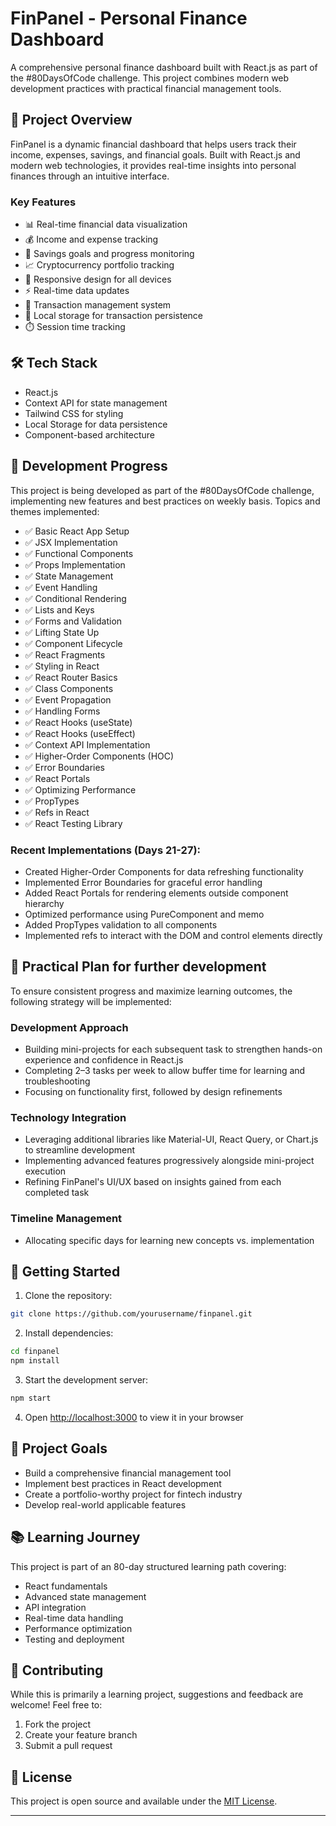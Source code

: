 # FinPanel - Personal Finance Dashboard

A comprehensive personal finance dashboard built with React.js as part of the #80DaysOfCode challenge. This project combines modern web development practices with practical financial management tools.

## 🚀 Project Overview

FinPanel is a dynamic financial dashboard that helps users track their income, expenses, savings, and financial goals. Built with React.js and modern web technologies, it provides real-time insights into personal finances through an intuitive interface.

### Key Features

- 📊 Real-time financial data visualization
- 💰 Income and expense tracking
- 🎯 Savings goals and progress monitoring
- 📈 Cryptocurrency portfolio tracking
- 📱 Responsive design for all devices
- ⚡ Real-time data updates
- 🔄 Transaction management system
- 💾 Local storage for transaction persistence
- ⏱️ Session time tracking

## 🛠️ Tech Stack

- React.js
- Context API for state management
- Tailwind CSS for styling
- Local Storage for data persistence
- Component-based architecture

## 🚀 Development Progress

This project is being developed as part of the #80DaysOfCode challenge, implementing new features and best practices on weekly basis. 
Topics and themes implemented:

- ✅ Basic React App Setup
- ✅ JSX Implementation
- ✅ Functional Components
- ✅ Props Implementation
- ✅ State Management
- ✅ Event Handling
- ✅ Conditional Rendering
- ✅ Lists and Keys
- ✅ Forms and Validation
- ✅ Lifting State Up
- ✅ Component Lifecycle
- ✅ React Fragments
- ✅ Styling in React
- ✅ React Router Basics
- ✅ Class Components
- ✅ Event Propagation
- ✅ Handling Forms
- ✅ React Hooks (useState)
- ✅ React Hooks (useEffect)
- ✅ Context API Implementation
- ✅ Higher-Order Components (HOC)
- ✅ Error Boundaries
- ✅ React Portals
- ✅ Optimizing Performance
- ✅ PropTypes
- ✅ Refs in React
- ✅ React Testing Library

### Recent Implementations (Days 21-27):
- Created Higher-Order Components for data refreshing functionality
- Implemented Error Boundaries for graceful error handling
- Added React Portals for rendering elements outside component hierarchy
- Optimized performance using PureComponent and memo
- Added PropTypes validation to all components
- Implemented refs to interact with the DOM and control elements directly

## 📅 Practical Plan for further development

To ensure consistent progress and maximize learning outcomes, the following strategy will be implemented:

### Development Approach
- Building mini-projects for each subsequent task to strengthen hands-on experience and confidence in React.js
- Completing 2–3 tasks per week to allow buffer time for learning and troubleshooting
- Focusing on functionality first, followed by design refinements

### Technology Integration
- Leveraging additional libraries like Material-UI, React Query, or Chart.js to streamline development
- Implementing advanced features progressively alongside mini-project execution
- Refining FinPanel's UI/UX based on insights gained from each completed task

### Timeline Management
- Allocating specific days for learning new concepts vs. implementation

## 🔧 Getting Started

1. Clone the repository:
```bash
git clone https://github.com/yourusername/finpanel.git
```

2. Install dependencies:
```bash
cd finpanel
npm install
```

3. Start the development server:
```bash
npm start
```

4. Open [http://localhost:3000](http://localhost:3000) to view it in your browser

## 🎯 Project Goals

- Build a comprehensive financial management tool
- Implement best practices in React development
- Create a portfolio-worthy project for fintech industry
- Develop real-world applicable features

## 📚 Learning Journey

This project is part of an 80-day structured learning path covering:
- React fundamentals
- Advanced state management
- API integration
- Real-time data handling
- Performance optimization
- Testing and deployment

## 🤝 Contributing

While this is primarily a learning project, suggestions and feedback are welcome! Feel free to:
1. Fork the project
2. Create your feature branch
3. Submit a pull request

## 📝 License

This project is open source and available under the [MIT License](LICENSE).

---